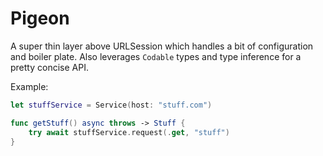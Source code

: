 # Pigeon

A super thin layer above URLSession which handles a bit of configuration and boiler plate. Also leverages `Codable` types and type inference for a pretty concise API.


Example:

```swift
let stuffService = Service(host: "stuff.com")

func getStuff() async throws -> Stuff {
    try await stuffService.request(.get, "stuff")
}
```
